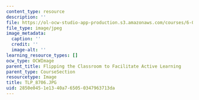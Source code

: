 ```yaml
---
content_type: resource
description: ''
file: https://ol-ocw-studio-app-production.s3.amazonaws.com/courses/6-01sc-introduction-to-electrical-engineering-and-computer-science-i-spring-2011/2850e0451e1340a765050347963713da_TLP_8706.JPG
file_type: image/jpeg
image_metadata:
  caption: ''
  credit: ''
  image-alt: ''
learning_resource_types: []
ocw_type: OCWImage
parent_title: Flipping the Classroom to Facilitate Active Learning
parent_type: CourseSection
resourcetype: Image
title: TLP_8706.JPG
uid: 2850e045-1e13-40a7-6505-0347963713da
---
```

